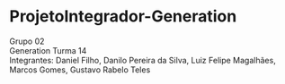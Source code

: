 # ProjetoIntegrador-Generation

Grupo 02 <br/> Generation Turma 14
<br/> Integrantes: Daniel Filho, Danilo Pereira da Silva, Luiz Felipe Magalhães, Marcos Gomes, Gustavo Rabelo Teles

